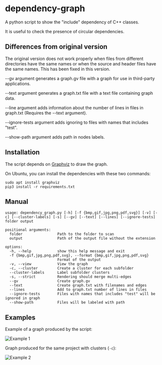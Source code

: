 # dependency-graph

A python script to show the "include" dependency of C++ classes.

It is useful to check the presence of circular dependencies.

## Differences from original version

The original version does not work properly when files from different directories have the same names or when the source and header files have the same names. This has been fixed in this version.

--gv argument generates a graph.gv file with a graph for use in third-party applications.

--text argument generates a graph.txt file with a text file containing graph data.

--line argument adds information about the number of lines in files in graph.txt (Requires the --text argument).

--ignore-tests argument adds ignoring to files with names that includes "test".

--show-path argument adds path in nodes labels.

## Installation

The script depends on [Graphviz](https://www.graphviz.org/) to draw the graph. 

On Ubuntu, you can install the dependencies with these two commands:

```
sudo apt install graphviz
pip3 install -r requirements.txt
```

## Manual

```
usage: dependency_graph.py [-h] [-f {bmp,gif,jpg,png,pdf,svg}] [-v] [-c] [--cluster-labels] [-s] [--gv] [--text] [--lines] [--ignore-tests] folder output

positional arguments:
  folder                Path to the folder to scan
  output                Path of the output file without the extension

options:
  -h, --help            show this help message and exit
  -f {bmp,gif,jpg,png,pdf,svg}, --format {bmp,gif,jpg,png,pdf,svg}
                        Format of the output
  -v, --view            View the graph
  -c, --cluster         Create a cluster for each subfolder
  --cluster-labels      Label subfolder clusters
  -s, --strict          Rendering should merge multi-edges
  --gv                  Create graph.gv
  --text                Create graph.txt with filenames and edges
  --lines               Add to graph.txt number of lines in files
  --ignore-tests        Files with names that includes "test" will be ignored in graph
  --show-path           Files will be labeled with path
```

## Examples

Example of a graph produced by the script:

![Example 1](https://github.com/pvigier/dependency-graph/raw/master/examples/example1.png)

Graph produced for the same project with clusters (`-c`):

![Example 2](https://github.com/pvigier/dependency-graph/raw/master/examples/example2.png)
